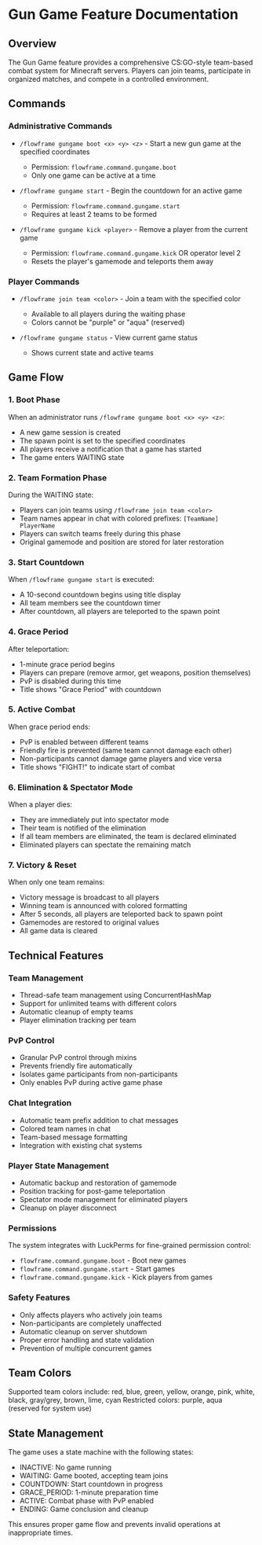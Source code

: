 # Gun Game Feature Documentation

## Overview
The Gun Game feature provides a comprehensive CS:GO-style team-based combat system for Minecraft servers. Players can join teams, participate in organized matches, and compete in a controlled environment.

## Commands

### Administrative Commands
- `/flowframe gungame boot <x> <y> <z>` - Start a new gun game at the specified coordinates
  - Permission: `flowframe.command.gungame.boot`
  - Only one game can be active at a time
  
- `/flowframe gungame start` - Begin the countdown for an active game
  - Permission: `flowframe.command.gungame.start` 
  - Requires at least 2 teams to be formed
  
- `/flowframe gungame kick <player>` - Remove a player from the current game
  - Permission: `flowframe.command.gungame.kick` OR operator level 2
  - Resets the player's gamemode and teleports them away

### Player Commands
- `/flowframe join team <color>` - Join a team with the specified color
  - Available to all players during the waiting phase
  - Colors cannot be "purple" or "aqua" (reserved)
  
- `/flowframe gungame status` - View current game status
  - Shows current state and active teams

## Game Flow

### 1. Boot Phase
When an administrator runs `/flowframe gungame boot <x> <y> <z>`:
- A new game session is created
- The spawn point is set to the specified coordinates
- All players receive a notification that a game has started
- The game enters WAITING state

### 2. Team Formation Phase
During the WAITING state:
- Players can join teams using `/flowframe join team <color>`
- Team names appear in chat with colored prefixes: `[TeamName] PlayerName`
- Players can switch teams freely during this phase
- Original gamemode and position are stored for later restoration

### 3. Start Countdown
When `/flowframe gungame start` is executed:
- A 10-second countdown begins using title display
- All team members see the countdown timer
- After countdown, all players are teleported to the spawn point

### 4. Grace Period
After teleportation:
- 1-minute grace period begins
- Players can prepare (remove armor, get weapons, position themselves)
- PvP is disabled during this time
- Title shows "Grace Period" with countdown

### 5. Active Combat
When grace period ends:
- PvP is enabled between different teams
- Friendly fire is prevented (same team cannot damage each other)
- Non-participants cannot damage game players and vice versa
- Title shows "FIGHT!" to indicate start of combat

### 6. Elimination & Spectator Mode
When a player dies:
- They are immediately put into spectator mode
- Their team is notified of the elimination
- If all team members are eliminated, the team is declared eliminated
- Eliminated players can spectate the remaining match

### 7. Victory & Reset
When only one team remains:
- Victory message is broadcast to all players
- Winning team is announced with colored formatting
- After 5 seconds, all players are teleported back to spawn point
- Gamemodes are restored to original values
- All game data is cleared

## Technical Features

### Team Management
- Thread-safe team management using ConcurrentHashMap
- Support for unlimited teams with different colors
- Automatic cleanup of empty teams
- Player elimination tracking per team

### PvP Control
- Granular PvP control through mixins
- Prevents friendly fire automatically
- Isolates game participants from non-participants
- Only enables PvP during active game phase

### Chat Integration
- Automatic team prefix addition to chat messages
- Colored team names in chat
- Team-based message formatting
- Integration with existing chat systems

### Player State Management
- Automatic backup and restoration of gamemode
- Position tracking for post-game teleportation
- Spectator mode management for eliminated players
- Cleanup on player disconnect

### Permissions
The system integrates with LuckPerms for fine-grained permission control:
- `flowframe.command.gungame.boot` - Boot new games
- `flowframe.command.gungame.start` - Start games
- `flowframe.command.gungame.kick` - Kick players from games

### Safety Features
- Only affects players who actively join teams
- Non-participants are completely unaffected
- Automatic cleanup on server shutdown
- Proper error handling and state validation
- Prevention of multiple concurrent games

## Team Colors
Supported team colors include: red, blue, green, yellow, orange, pink, white, black, gray/grey, brown, lime, cyan
Restricted colors: purple, aqua (reserved for system use)

## State Management
The game uses a state machine with the following states:
- INACTIVE: No game running
- WAITING: Game booted, accepting team joins
- COUNTDOWN: Start countdown in progress
- GRACE_PERIOD: 1-minute preparation time
- ACTIVE: Combat phase with PvP enabled
- ENDING: Game conclusion and cleanup

This ensures proper game flow and prevents invalid operations at inappropriate times.
